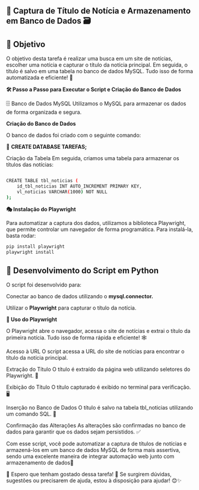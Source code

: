 ## **📰  Captura de Título de Notícia e Armazenamento em Banco de Dados 🗃️**

##  **🎯 Objetivo**

O objetivo desta tarefa é realizar uma busca em um site de notícias, escolher uma notícia e capturar o título da notícia principal. Em seguida, o título é salvo em uma tabela no banco de dados MySQL. Tudo isso de forma automatizada e eficiente! 🚀



**🛠️ Passo a Passo para Executar o Script e Criação do Banco de Dados**

🗄️ Banco de Dados MySQL
Utilizamos o MySQL para armazenar os dados de forma organizada e segura.

**Criação do Banco de Dados**

O banco de dados foi criado com o seguinte comando:

🔹 **CREATE DATABASE TAREFAS;**

Criação da Tabela
Em seguida, criamos uma tabela para armazenar os títulos das notícias:


```bash

CREATE TABLE tbl_noticias (
    id_tbl_noticias INT AUTO_INCREMENT PRIMARY KEY,
    vl_noticias VARCHAR(1000) NOT NULL
);

```

**🎭 Instalação do Playwright**

Para automatizar a captura dos dados, utilizamos a biblioteca Playwright, que permite controlar um navegador de forma programática. Para instalá-la, basta rodar:

```bash
pip install playwright
playwright install

```
## **🐍 Desenvolvimento do Script em Python**

O script foi desenvolvido para:

Conectar ao banco de dados utilizando o **mysql.connector.**

Utilizar o **Playwright** para capturar o título da notícia.

**🧠 Uso do Playwright**

O Playwright abre o navegador, acessa o site de notícias e extrai o título da primeira notícia. Tudo isso de forma rápida e eficiente! 🕸️

Acesso à URL
O script acessa a URL do site de notícias para encontrar o título da notícia principal.

Extração do Título
O título é extraído da página web utilizando seletores do Playwright. 🎯

Exibição do Título
O título capturado é exibido no terminal para verificação. 🖥️

Inserção no Banco de Dados
O título é salvo na tabela tbl_noticias utilizando um comando SQL. 💾

Confirmação das Alterações
As alterações são confirmadas no banco de dados para garantir que os dados sejam persistidos. ✅

Com esse script, você pode automatizar a captura de títulos de notícias e armazená-los em um banco de dados MySQL de forma mais assertiva, sendo uma excelente maneira de integrar automação web junto com armazenamento de dados🚀


🎉 Espero que tenham gostado dessa tarefa! 🎉
Se surgirem dúvidas, sugestões ou precisarem de ajuda, estou à disposição para ajudar! 😊✨


